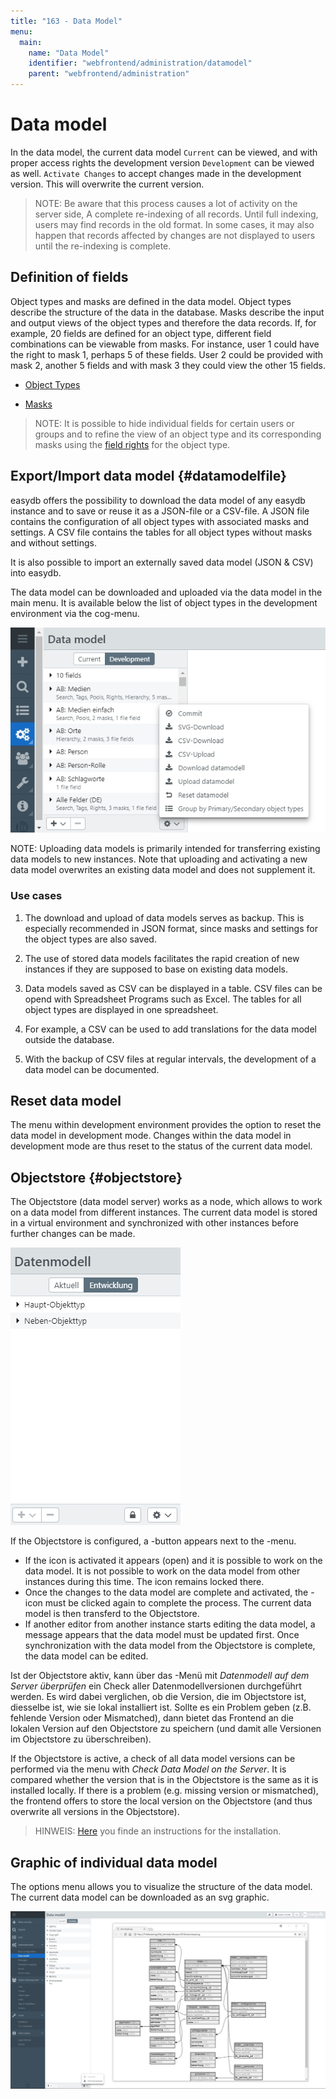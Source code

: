 ```yaml
---
title: "163 - Data Model"
menu:
  main:
    name: "Data Model"
    identifier: "webfrontend/administration/datamodel"
    parent: "webfrontend/administration"
---
```

# Data model

In the data model, the current data model <code class="tab">Current</code> can be viewed, and with proper access rights the development version <code class="tab">Development</code> can be viewed as well. <code class="button">Activate Changes</code> to accept changes made in the development version. This will overwrite the current version.

> NOTE: Be aware that this process causes a lot of activity on the server side, A complete re-indexing of all records. Until full indexing, users may find records in the old format. In some cases, it may also happen that records affected by changes are not displayed to users until the re-indexing is complete.

## Definition of fields

Object types and masks are defined in the data model. Object types describe the structure of the data in the database. Masks describe the input and output views of the object types and therefore the data records. If, for example, 20 fields are defined for an object type, different field combinations can be viewable from masks. For instance, user 1 could have the right to mask 1, perhaps 5 of these fields. User 2 could be provided with mask 2, another 5 fields and with mask 3 they could view the other 15 fields.

* [Object Types](objecttype)

* [Masks](mask)

> NOTE: It is possible to hide individual fields for certain users or groups and to refine the view of an object type and its corresponding masks using the [field rights](../../rightsmanagement/objecttypes) for the object type.

## Export/Import data model {#datamodelfile}

easydb offers the possibility to download the data model of any easydb instance and to save or reuse it as a JSON-file or a CSV-file. A JSON file contains the configuration of all object types with associated masks and settings. A CSV file contains the tables for all object types without masks and without settings.

It is also possible to import an externally saved data model (JSON & CSV) into easydb.

The data model can be downloaded and uploaded via the data model in the main menu. It is available below the list of object types in the development environment via the cog-menu. 

![](datamodel_load_en_en.jpg)

NOTE: Uploading data models is primarily intended for transferring existing data models to new instances. Note that uploading and activating a new data model overwrites an existing data model and does not supplement it.


### Use cases 

1. The download and upload of data models serves as backup. This is especially recommended in JSON format, since masks and settings for the object types are also saved.

2. The use of stored data models facilitates the rapid creation of new instances if they are supposed to base on existing data models.

3. Data models saved as CSV can be displayed in a table. CSV files can be opend with Spreadsheet Programs such as Excel. The tables for all object types are displayed in one spreadsheet.

4. For example, a CSV can be used to add translations for the data model outside the database.

5. With the backup of CSV files at regular intervals, the development of a data model can be documented.

## Reset data model

The menu within development environment provides the option to reset the data model in development mode. Changes within the data model in development mode are thus reset to the status of the current data model.

## Objectstore {#objectstore}

The Objectstore (data model server) works as a node, which allows to work on a data model from different instances. The current data model is stored in a virtual environment and synchronized with other instances before further changes can be made.

![](objectstore_en.jpg)

If the Objectstore is configured, a <i class="fa fa-lock"> </i>-button appears next to the <i class="fa fa-cog"> </i>-menu. 

* If the icon is activated it appears <i class="fa fa-unlock"> </i> (open) and it is possible to work on the data model. It is not possible to work on the data model from other instances during this time. The icon remains locked there. 
* Once the changes to the data model are complete and activated, the <i class="fa fa-unlock"> </i>-icon must be clicked again to complete the process. The current data model is then transferd to the Objectstore. 
* If another editor from another instance starts editing the data model, a message appears that the data model must be updated first. Once synchronization with the data model from the Objectstore is complete, the data model can be edited.

Ist der Objectstore aktiv, kann über das <i class="fa fa-cog"> </i>-Menü mit _Datenmodell auf dem Server überprüfen_ ein Check aller Datenmodellversionen durchgeführt werden. Es wird dabei verglichen, ob die Version, die im Objectstore ist, diesselbe ist, wie sie lokal installiert ist. Sollte es ein Problem geben (z.B. fehlende Version oder Mismatched), dann bietet das Frontend an die lokalen Version auf den Objectstore zu speichern (und damit alle Versionen im Objectstore zu überschreiben).

If the Objectstore is active, a check of all data model versions can be performed via the <i class="fa fa-cog"> </i> menu with _Check Data Model on the Server_. It is compared whether the version that is in the Objectstore is the same as it is installed locally. If there is a problem (e.g. missing version or mismatched), the frontend offers to store the local version on the Objectstore (and thus overwrite all versions in the Objectstore).

> HINWEIS: [Here](/en/sysadmin/konfiguration/fylr.yml/) you finde an instructions for the installation.


## Graphic of individual data model

The options menu allows you to visualize the structure of the data model. The current data model can be downloaded as an svg graphic.

![Graphic of the data model](svg_datamodel_en_en.jpg)

